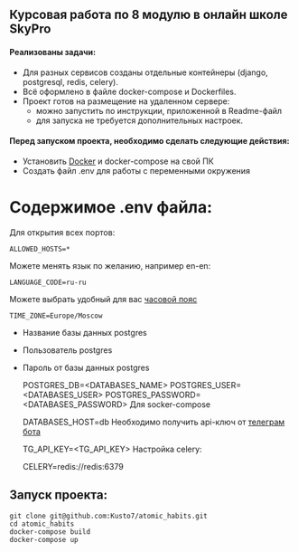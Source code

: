## Курсовая работа по 8 модулю в онлайн школе SkyPro

#### Реализованы задачи:
* Для разных сервисов созданы отдельные контейнеры (django, postgresql, redis, celery).
* Всё оформлено в файле docker-compose и Dockerfiles.
* Проект готов на размещение на удаленном сервере:
  * можно запустить по инструкции, приложенной в Readme-файл
  * для запуска не требуется дополнительных настроек.

#### Перед запуском проекта, необходимо сделать следующие действия:
* Установить [Docker](https://www.docker.com/products/docker-desktop/) и docker-compose на свой ПК
* Создать файл .env для работы с переменными окружения

# Содержимое .env файла:
Для открытия всех портов:

    ALLOWED_HOSTS=* 
Можете менять язык по желанию, например en-en:

    LANGUAGE_CODE=ru-ru
Можете выбрать удобный для вас [часовой пояс](https://en.wikipedia.org/wiki/List_of_tz_database_time_zones)

    TIME_ZONE=Europe/Moscow 
* Название базы данных postgres
* Пользователь postgres
* Пароль от базы данных postgres


    POSTGRES_DB=<DATABASES_NAME>
    POSTGRES_USER=<DATABASES_USER>
    POSTGRES_PASSWORD=<DATABASES_PASSWORD> 
Для socker-compose 

    DATABASES_HOST=db 
Необходимо получить api-ключ от [телеграм бота](https://t.me/BotFather)

    TG_API_KEY=<TG_API_KEY>
Настройка celery:
    
    CELERY=redis://redis:6379

## Запуск проекта:
    git clone git@github.com:Kusto7/atomic_habits.git
    cd atomic_habits
    docker-compose build
    docker-compose up